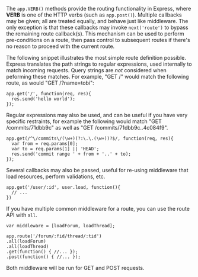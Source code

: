 The `app.VERB()` methods provide the routing functionality
in Express, where **VERB** is one of the HTTP verbs (such
as `app.post()`). Multiple callbacks may be given; all are treated
equally, and behave just like middleware. The only exception is that
these callbacks may invoke `next('route')` to bypass the
remaining route callback(s). This mechanism can be used to perform pre-conditions
on a route, then pass control to subsequent routes if there's no reason to proceed
with the current route.

The following snippet illustrates the most simple route definition possible. Express
translates the path strings to regular expressions, used internally to match incoming requests.
Query strings are *not* considered when peforming these matches. For example, "GET /"
would match the following route, as would "GET /?name=tobi":

```
app.get('/', function(req, res){
  res.send('hello world');
});
```

Regular expressions may also be used, and can be useful
if you have very specific restraints, for example the following
would match "GET /commits/71dbb9c" as well as "GET /commits/71dbb9c..4c084f9".

```
app.get(/^\/commits\/(\w+)(?:\.\.(\w+))?$/, function(req, res){
  var from = req.params[0];
  var to = req.params[1] || 'HEAD';
  res.send('commit range ' + from + '..' + to);
});
```

Several callbacks may also be passed, useful for re-using middleware
that load resources, perform validations, etc.

```
app.get('/user/:id', user.load, function(){
  // ... 
})
```

If you have multiple common middleware for a route, you can use the route API with `all`.

```
var middleware = [loadForum, loadThread];

app.route('/forum/:fid/thread/:tid')
.all(loadForum)
.all(loadThread)
.get(function() { //... });
.post(function() { //... });
```

Both middleware will be run for GET and POST requests.
